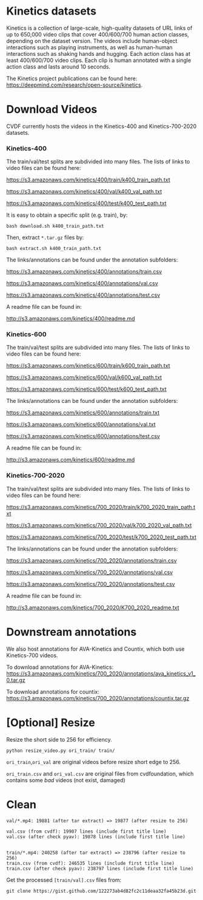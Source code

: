 # Kinetics datasets

Kinetics is a collection of large-scale, high-quality datasets of URL links of up to 650,000 video clips that cover 400/600/700 human action classes, depending on the dataset version. The videos include human-object interactions such as playing instruments, as well as human-human interactions such as shaking hands and hugging. Each action class has at least 400/600/700 video clips. Each clip is human annotated with a single action class and lasts around 10 seconds.

The Kinetics project publications can be found here: https://deepmind.com/research/open-source/kinetics.

# Download Videos


CVDF currently hosts the videos in the Kinetics-400 and Kinetics-700-2020 datasets.

### Kinetics-400

The train/val/test splits are subdivided into many files. The lists of links to video files can be found here:

https://s3.amazonaws.com/kinetics/400/train/k400_train_path.txt

https://s3.amazonaws.com/kinetics/400/val/k400_val_path.txt

https://s3.amazonaws.com/kinetics/400/test/k400_test_path.txt

It is easy to obtain a specific split (e.g. train), by:
```
bash download.sh k400_train_path.txt
```
Then, extract `*.tar.gz` files by:
```
bash extract.sh k400_train_path.txt
```

The links/annotations can be found under the annotation subfolders:

https://s3.amazonaws.com/kinetics/400/annotations/train.csv

https://s3.amazonaws.com/kinetics/400/annotations/val.csv

https://s3.amazonaws.com/kinetics/400/annotations/test.csv

A readme file can be found in:

http://s3.amazonaws.com/kinetics/400/readme.md


### Kinetics-600

The train/val/test splits are subdivided into many files. The lists of links to video files can be found here:

https://s3.amazonaws.com/kinetics/600/train/k600_train_path.txt

https://s3.amazonaws.com/kinetics/600/val/k600_val_path.txt

https://s3.amazonaws.com/kinetics/600/test/k600_test_path.txt

The links/annotations can be found under the annotation subfolders:

https://s3.amazonaws.com/kinetics/600/annotations/train.txt

https://s3.amazonaws.com/kinetics/600/annotations/val.txt

https://s3.amazonaws.com/kinetics/600/annotations/test.csv

A readme file can be found in:

http://s3.amazonaws.com/kinetics/600/readme.md


### Kinetics-700-2020

The train/val/test splits are subdivided into many files. The lists of links to video files can be found here:

https://s3.amazonaws.com/kinetics/700_2020/train/k700_2020_train_path.txt

https://s3.amazonaws.com/kinetics/700_2020/val/k700_2020_val_path.txt

https://s3.amazonaws.com/kinetics/700_2020/test/k700_2020_test_path.txt

The links/annotations can be found under the annotation subfolders:

https://s3.amazonaws.com/kinetics/700_2020/annotations/train.csv

https://s3.amazonaws.com/kinetics/700_2020/annotations/val.csv

https://s3.amazonaws.com/kinetics/700_2020/annotations/test.csv

A readme file can be found in:

http://s3.amazonaws.com/kinetics/700_2020/K700_2020_readme.txt

# Downstream annotations

We also host annotations for AVA-Kinetics and Countix, which both use Kinetics-700 videos. 

To download annotations for AVA-Kinetics:
https://s3.amazonaws.com/kinetics/700_2020/annotations/ava_kinetics_v1_0.tar.gz

To download annotations for countix:
https://s3.amazonaws.com/kinetics/700_2020/annotations/countix.tar.gz


# [Optional] Resize

Resize the short side to 256 for efficiency.
```
python resize_video.py ori_train/ train/
```

`ori_train`,`ori_val` are original videos before resize short edge to 256.

`ori_train.csv` and `ori_val.csv` are original files from cvdfoundation, which contains some *bad* videos (not exist, damaged)


# Clean 

```
val/*.mp4: 19881 (after tar extract) => 19877 (after resize to 256)

val.csv (from cvdf): 19907 lines (include first title line)
val.csv (after check pyav): 19878 lines (include first title line)


train/*.mp4: 240258 (after tar extract) => 238796 (after resize to 256)
train.csv (from cvdf): 246535 lines (include first title line)
train.csv (after check pyav): 238797 lines (include first title line)

```

Get the processed `[train/val].csv` files from:
```
git clone https://gist.github.com/122273ab4d82fc2c11deaa32fa45b23d.git
```
